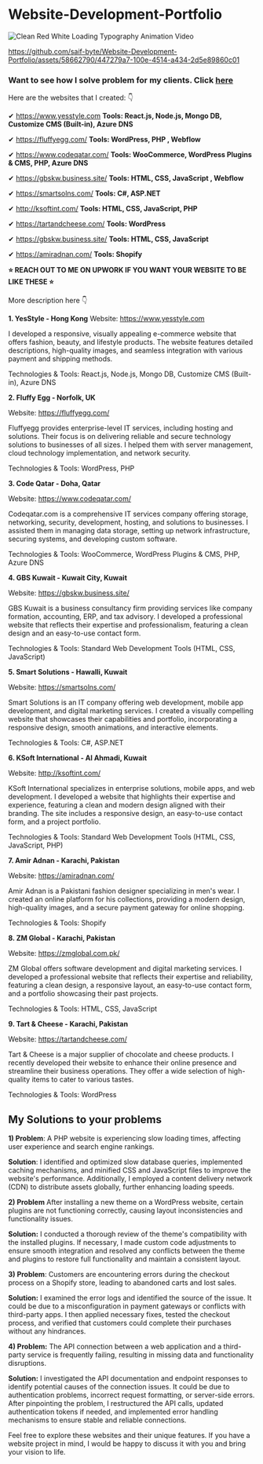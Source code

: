 # Website-Development-Portfolio


![Clean Red White Loading Typography Animation Video](https://github.com/saif-byte/Website-Development-Portfolio/assets/58662790/246d1deb-b9a2-4603-ad97-25ba0ea8f352)


https://github.com/saif-byte/Website-Development-Portfolio/assets/58662790/447279a7-100e-4514-a434-2d5e89860c01


### Want to see how I solve problem for my clients. Click [here](https://github.com/saif-byte/Website-Development-Portfolio/blob/main/README.md#my-solutions-to-your-problems)

Here are the websites that I created: 👇   

✔ https://www.yesstyle.com                __Tools: React.js, Node.js, Mongo DB, Customize CMS (Built-in), Azure DNS__

✔ https://fluffyegg.com/                  __Tools: WordPress, PHP , Webflow__
  
✔ https://www.codeqatar.com/              __Tools: WooCommerce, WordPress Plugins & CMS, PHP, Azure DNS__

✔ https://gbskw.business.site/            __Tools: HTML, CSS, JavaScript , Webflow__

✔ https://smartsolns.com/                 __Tools: C#, ASP.NET__

✔ http://ksoftint.com/                    __Tools: HTML, CSS, JavaScript, PHP__

✔ https://tartandcheese.com/              __Tools: WordPress__

✔ https://gbskw.business.site/            __Tools: HTML, CSS, JavaScript__

✔ https://amiradnan.com/                  __Tools: Shopify__

**⭐ REACH OUT TO ME ON UPWORK IF YOU WANT YOUR WEBSITE TO BE LIKE THESE ⭐**

More description here 👇

**1. YesStyle - Hong Kong**
Website: https://www.yesstyle.com

I developed a responsive, visually appealing e-commerce website that offers fashion, beauty, and lifestyle products. The website features detailed descriptions, high-quality images, and seamless integration with various payment and shipping methods.

Technologies & Tools: React.js, Node.js, Mongo DB, Customize CMS (Built-in), Azure DNS

**2. Fluffy Egg - Norfolk, UK**

Website: https://fluffyegg.com/

Fluffyegg provides enterprise-level IT services, including hosting and solutions. Their focus is on delivering reliable and secure technology solutions to businesses of all sizes. I helped them with server management, cloud technology implementation, and network security.

Technologies & Tools: WordPress, PHP

**3. Code Qatar - Doha, Qatar**

Website: https://www.codeqatar.com/

Codeqatar.com is a comprehensive IT services company offering storage, networking, security, development, hosting, and solutions to businesses. I assisted them in managing data storage, setting up network infrastructure, securing systems, and developing custom software.

Technologies & Tools: WooCommerce, WordPress Plugins & CMS, PHP, Azure DNS

**4. GBS Kuwait - Kuwait City, Kuwait**

Website: https://gbskw.business.site/

GBS Kuwait is a business consultancy firm providing services like company formation, accounting, ERP, and tax advisory. I developed a professional website that reflects their expertise and professionalism, featuring a clean design and an easy-to-use contact form.

Technologies & Tools: Standard Web Development Tools (HTML, CSS, JavaScript)

**5. Smart Solutions - Hawalli, Kuwait**

Website: https://smartsolns.com/

Smart Solutions is an IT company offering web development, mobile app development, and digital marketing services. I created a visually compelling website that showcases their capabilities and portfolio, incorporating a responsive design, smooth animations, and interactive elements.

Technologies & Tools: C#, ASP.NET

**6. KSoft International - Al Ahmadi, Kuwait**

Website: http://ksoftint.com/

KSoft International specializes in enterprise solutions, mobile apps, and web development. I developed a website that highlights their expertise and experience, featuring a clean and modern design aligned with their branding. The site includes a responsive design, an easy-to-use contact form, and a project portfolio.

Technologies & Tools: Standard Web Development Tools (HTML, CSS, JavaScript, PHP)

**7. Amir Adnan - Karachi, Pakistan**

Website: https://amiradnan.com/

Amir Adnan is a Pakistani fashion designer specializing in men's wear. I created an online platform for his collections, providing a modern design, high-quality images, and a secure payment gateway for online shopping.

Technologies & Tools: Shopify

**8. ZM Global - Karachi, Pakistan**

Website: https://zmglobal.com.pk/

ZM Global offers software development and digital marketing services. I developed a professional website that reflects their expertise and reliability, featuring a clean design, a responsive layout, an easy-to-use contact form, and a portfolio showcasing their past projects.

Technologies & Tools: HTML, CSS, JavaScript

**9. Tart & Cheese - Karachi, Pakistan**

Website: https://tartandcheese.com/

Tart & Cheese is a major supplier of chocolate and cheese products. I recently developed their website to enhance their online presence and streamline their business operations. They offer a wide selection of high-quality items to cater to various tastes.

Technologies & Tools: WordPress

## My Solutions to your problems 

**1) Problem**: A PHP website is experiencing slow loading times, affecting user experience and search engine rankings.

**Solution**: I identified and optimized slow database queries, implemented caching mechanisms, and minified CSS and JavaScript files to improve the website's performance. Additionally, I employed a content delivery network (CDN) to distribute assets globally, further enhancing loading speeds.

**2) Problem** After installing a new theme on a WordPress website, certain plugins are not functioning correctly, causing layout inconsistencies and functionality issues.

**Solution:** I conducted a thorough review of the theme's compatibility with the installed plugins. If necessary, I made custom code adjustments to ensure smooth integration and resolved any conflicts between the theme and plugins to restore full functionality and maintain a consistent layout.

**3) Problem**: Customers are encountering errors during the checkout process on a Shopify store, leading to abandoned carts and lost sales.

**Solution:** I examined the error logs and identified the source of the issue. It could be due to a misconfiguration in payment gateways or conflicts with third-party apps. I then applied necessary fixes, tested the checkout process, and verified that customers could complete their purchases without any hindrances.

**4) Problem:** The API connection between a web application and a third-party service is frequently failing, resulting in missing data and functionality disruptions.

**Solution:** I investigated the API documentation and endpoint responses to identify potential causes of the connection issues. It could be due to authentication problems, incorrect request formatting, or server-side errors. After pinpointing the problem, I restructured the API calls, updated authentication tokens if needed, and implemented error handling mechanisms to ensure stable and reliable connections.


Feel free to explore these websites and their unique features. If you have a website project in mind, I would be happy to discuss it with you and bring your vision to life.
